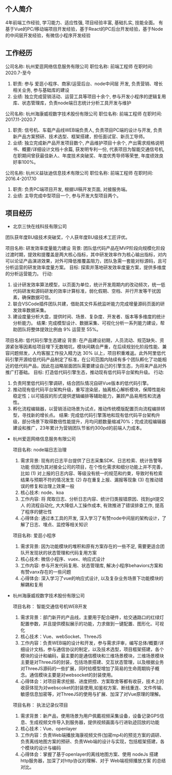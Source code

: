 
## 个人简介
4年前端工作经验, 学习能力、适应性强, 项目经验丰富, 基础扎实, 技能全面。
有基于Vue的PC/移动端项目开发经验，基于React的PC后台开发经验，基于Node的中间层开发经验，有微信小程序开发经验

## 工作经历
公司名称: 杭州爱逛网络信息服务有限公司    职位名称: 前端工程师    在职时间: 2020.7-至今
1. 职责: 参与 爱逛小程序、商家/运营后台、node中间层 开发, 负责营销、增长相关业务, 参与基础库的建设
2. 业绩: 独立完成营销活动、运营工具等项目十余个, 参与开发小程序的逻辑复用库、状态管理库，负责node端日志统计分析工具开发与维护

公司名称: 杭州海康威视数字技术股份有限公司    职位名称: 前端工程师    在职时间: 2017.11-2020.7
1. 职责: 信号机、车载产品线WEB端负责人, 负责项目PC端的设计与开发, 负责新产品方案预研、技术选型、框架搭建，担任面试官、新员工导师。
2. 业绩: 独立完成新产品开发项目数个, 产品维护项目十余个, 产出需求规格说明书、概要/详细设计文档十余篇, 获发明专利一份, 代表项目为智能交通信号机, 在职期间曾获最佳新人、年度技术突破奖、年度优秀导师等荣誉, 年度绩效良好率100%。

公司名称: 杭州义益钛迪信息技术有限公司    职位名称: 前端工程师    在职时间: 2016.4-2017.10
1. 职责: 负责PC端项目开发, 根据UI稿开发页面, 对接服务端。
2. 业绩: 主导完成中型项目一个, 参与开发大型项目两个。

## 项目经历
- 北京三快在线科技有限公司

团队获年度BU级技术突破奖，个人获年度BU级技术工匠评优。

  项目名称: 研发效率度量能力建设
  背景: 团队低代码产品在MVP阶段向规模化阶段过渡时期，提效和提覆盖是两大核心指标，其中研发效率作为核心输出指标，对内可以论证产品演进效果，对外可降低推覆盖阻力，团队急需一套能对标源码，且可分析运营的研发效率度量方案。
  目标: 探索并落地研发效率度量方案，提供多维度的分析运营能力。
  行动:
  1. 设计研发效率算法模型，以页面为单位，统计开发周期内的改动频次，统一低代码研发和源码研发的效率计算标准，弱化假期、空档、并行开发等干扰因素，确保数据可信。
  2. 联合VSCode插件团队共建，借助其文件系统监听能力完成增量源码页面的研发效率数据采集。
  3. 建设度量分析大盘，提供时间、场景、复杂度、开发者、版本等多维度的统计分析能力。
  结果: 完成模型设计、数据采集、可视化分析一系列能力建设，帮助团队将整体提效比例由 9% 运营至 55%。

  项目名称: 低代码引擎生态建设
  背景: 在产品建设初期，人员流动、规范缺失、资源紧张等因素给项目埋下无数暗坑，模块间耦合严重，在后续规划化阶段性能、兼容问题频发，人均客服工作投入精力达 30% 以上，项目积重难返。此外阿里低代码引擎开源给低代码产品制定了标准，在公司范围内陆续有多个团队孵化了功能相近的低代码产品，因此在战略层面团队需要建设自己的引擎生态，为将来产品对外推广打基础。
  目标: 打造低代码引擎生态，推动现有低代码平台架构升级。
  行动: 
  1. 负责阿里低代码引擎调研，结合团队情况自研Vue版本的低代码引擎。
  2. 推动现有低代码平台架构升级，重写渲染层，抽离核心解析模块，保障性能和稳定性；以可插拔的形式提供逻辑编排等辅助能力，兼顾产品易用性和流通性。
  3. 孵化流程编辑器，以营销活动场景为试点，推动传统模版配置页向流程编排转型，寻找新的增长点。
  结果: 完成低代码引擎落地和现有低代码平台架构升级，部分场景下取得数倍性能提升，月均问题数量缩减70%；完成流程编辑器建设和推广，23年累计为营销团队节省约300pd的前端人力成本。

- 杭州爱逛网络信息服务有限公司

  项目名称: node端日志治理
  1. 需求背景: 
    现有的日志平台提供了日志采集SDK、日志检索、统计告警等功能
    但因为其对接全公司的项目，在个性化需求和细分功能上并不完善，比如
    (1) 对上报的日志内容、等级没有统一的规范和约束，导致时有检索结果与预期不符的情况发生
    (2) 存在重复上报、漏报等现象
    (3) 在推动错误的修复和治理上效果一般
  2. 核心技术: node、koa
  3. 工作内容: 将 爬取日志、分析日志内容、统计归类报错原因、找到git提交人 的流程自动化, 大大降低人工操作成本, 有效推进了错误排查工作, 提高了程序的健壮性
  4. 心得体会: 通过本工具的开发, 深入学习了有赞node中间层的架构设计，了解了日志、埋点、监控等相关知识

  项目名称: 爱逛小程序
  1. 需求背景: 因为功能模块的堆积和原有方案存在的一些不足, 需要更适合团队开发现状的状态管理和代码复用方案
  2. 核心技术: 微信小程序、vuex、响应式设计
  3. 工作内容: 参与开发代码复用、状态管理库, 解决小程序behaviors方案和有赞vanx存在的一些问题
  4. 心得体会: 深入学习了vue的响应式设计, 以及复杂业务场景下功能模块的解耦和复用

- 杭州海康威视数字技术股份有限公司

  项目名称： 智能交通信号机WEB开发
  1. 需求背景：部门新开的产品线，主要用于配合硬件，给交通路口的红绿灯配置参数，并且提供模拟展示的功能，力求做到一键配置、图形化、可视化
  2. 核心技术：Vue、webSocket、ThreeJS
  3. 工作内容：负责WEB端的设计和开发，参与需求评审，编写总体/概要/详细设计文档，参与通信协议的制定，以及技术选型，项目框架搭建，各个模块的设计和编码，最主要的是通信模块和三维场景模块，三维场景模块主要是对ThreeJS的封装，包括场景搭建、交互状态管理，以及根据业务对ThreeJS源码的一些扩展，同时给模型增加了简易的生命周期钩子概念。通信模块主要是对websocket的封装使用。
  4. 心得体会：对项目需求挖掘、进度把控、方案取舍等都有收获，技术上的收获体现为对webscoket的封装使用,如鉴权方案、断线重连、文件传输、敏感信息加密等，对ThreeJS的使用与扩展、加深了对Vue原理的理解。

  项目名称： 执法记录仪项目
  1. 需求背景：新产品，使用场景为用户佩戴视频采集设备，设备记录GPS信息、生成视频文件导入到服务器，提供视频画面与行进轨迹回放的功能
  2. 核心技术：Vue、openlayer
  3. 工作内容：负责Web端播放海康视频文件(加密mp4)的预览方案的调研、负责离线地图方案的预研、负责Web端的设计与实现，包括框架搭建，各个模块的设计与编码
  4. 心得体会：掌握了基于openlayer的离线地图方案、使用 nodeJs 搭建 http服务器，加深了对http协议的理解、对于 Web端视频播放方案 的总结对比。



